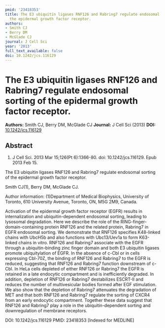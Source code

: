 ```yaml
---
pmid: '23418353'
title: The E3 ubiquitin ligases RNF126 and Rabring7 regulate endosomal sorting of
  the epidermal growth factor receptor.
authors:
- Smith CJ
- Berry DM
- McGlade CJ
journal: J Cell Sci
year: '2013'
full_text_available: false
doi: 10.1242/jcs.116129
---
```


# The E3 ubiquitin ligases RNF126 and Rabring7 regulate endosomal sorting of the epidermal growth factor receptor.
**Authors:** Smith CJ, Berry DM, McGlade CJ
**Journal:** J Cell Sci (2013)
**DOI:** [10.1242/jcs.116129](https://doi.org/10.1242/jcs.116129)

## Abstract

1. J Cell Sci. 2013 Mar 15;126(Pt 6):1366-80. doi: 10.1242/jcs.116129. Epub 2013 
Feb 15.

The E3 ubiquitin ligases RNF126 and Rabring7 regulate endosomal sorting of the 
epidermal growth factor receptor.

Smith CJ(1), Berry DM, McGlade CJ.

Author information:
(1)Department of Medical Biophysics, University of Toronto, 610 University 
Avenue, Toronto, ON, M5G 2M9, Canada.

Activation of the epidermal growth factor receptor (EGFR) results in 
internalization and ubiquitin-dependent endosomal sorting, leading to lysosomal 
degradation. Here we describe the role of the RING-finger-domain-containing 
protein RNF126 and the related protein, Rabring7 in EGFR endosomal sorting. We 
demonstrate that RNF126 specifies K48-linked chains with UbcH5b and also 
functions with Ubc13/Uev1a to form K63-linked chains in vitro. RNF126 and 
Rabring7 associate with the EGFR through a ubiquitin-binding zinc finger domain 
and both E3 ubiquitin ligases promote ubiquitylation of EGFR. In the absence of 
c-Cbl or in cells expressing Cbl-70Z, the binding of RNF126 and Rabring7 to the 
EGFR is reduced, suggesting that RNF126 and Rabring7 function downstream of 
c-Cbl. In HeLa cells depleted of either RNF126 or Rabring7 the EGFR is retained 
in a late endocytic compartment and is inefficiently degraded. In addition, 
depletion of RNF126 or Rabring7 destabilizes ESCRT-II and reduces the number of 
multivesicular bodies formed after EGF stimulation. We also show that the 
depletion of Rabring7 attenuates the degradation of MET and that both RNF126 and 
Rabring7 regulate the sorting of CXCR4 from an early endocytic compartment. 
Together these data suggest that RNF126 and Rabring7 play a role in the 
ubiquitin-dependent sorting and downregulation of membrane receptors.

DOI: 10.1242/jcs.116129
PMID: 23418353 [Indexed for MEDLINE]
